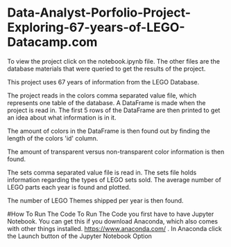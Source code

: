 # Data-Analyst-Porfolio-Project-Exploring-67-years-of-LEGO-Datacamp.com


To view the project click on the  notebook.ipynb file. The other files are the database materials that were queried to get the results of the project.

This project uses 67 years of information from the LEGO Database.

The project reads in the colors comma separated value file, which represents one table of the database.
A DataFrame is made when the project is read in. The first 5 rows of the DataFrame are then printed to get an idea about
what information is in it.

The amount of colors in the DataFrame is then found out by finding the length of the colors 'id' column.

The amount of transparent versus non-transparent color information is then found.

The sets comma separated value file is read in.  The sets file holds information regarding the types of LEGO sets sold.
The average number of LEGO parts each year is  found and plotted.

The number of LEGO Themes shipped per year is then found.

#How To Run The Code
To Run The Code you first have to have Jupyter Notebook. You can get this if you download Anaconda, which also comes with other
things installed. https://www.anaconda.com/ . In Anaconda click the Launch button of the Jupyter Notebook Option

